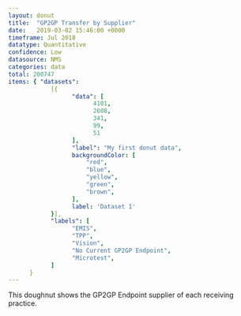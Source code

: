 ```yaml
---
layout: donut
title:  "GP2GP Transfer by Supplier"
date:   2019-03-02 15:46:00 +0000
timeframe: Jul 2018
datatype: Quantitative
confidence: Low
datasource: NMS
categories: data
total: 200747
items: { "datasets":
            [{
                  "data": [
                        4101,
                        2608,
                        341,
                        99,
                        51
                  ],
                  "label": "My first donut data",
                  backgroundColor: [
                      "red",
                      "blue",
                      "yellow",
                      "green",
                      "brown",
                  ],
                  label: 'Dataset 1'
            }],
            "labels": [
                  "EMIS",
                  "TPP",
                  "Vision",
                  "No Current GP2GP Endpoint",
                  "Microtest",
            ]
      }
---
```

This doughnut shows the GP2GP Endpoint supplier of each receiving practice.
